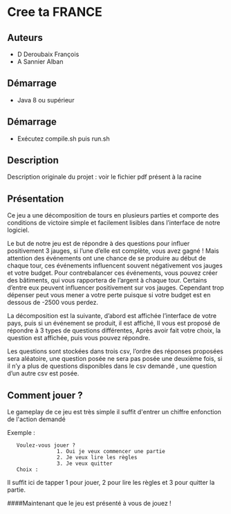 # Cree ta FRANCE

## Auteurs

- D Deroubaix François
- A Sannier Alban

## Démarrage 

- Java 8 ou supérieur
   
## Démarrage 

- Exécutez compile.sh puis run.sh

## Description

Description originale du projet : voir le fichier pdf présent à la racine

## Présentation

Ce jeu a une décomposition de tours en plusieurs parties et comporte des conditions de victoire simple et facilement lisibles dans l’interface de notre logiciel.

Le but de notre jeu est de répondre à des questions pour influer positivement 3 jauges, si l’une d’elle est complète, vous avez gagné ! Mais attention des événements ont une chance de se produire au début de chaque tour, ces événements influencent souvent négativement vos jauges et votre budget. Pour contrebalancer ces événements, vous pouvez créer des bâtiments, qui vous rapportera de l’argent à chaque tour. Certains d’entre eux peuvent influencer positivement sur vos jauges. Cependant trop dépenser peut vous mener a votre perte puisque si votre budget est en dessous de -2500 vous perdez.

La décomposition est la suivante, d’abord est affichée l’interface de votre pays,
puis si un événement se produit, il est affiché,
Il vous est proposé de répondre à 3 types de questions différentes,
Après avoir fait votre choix, la question est affichée, puis vous pouvez répondre.

Les questions sont stockées dans trois csv, l’ordre des réponses proposées sera aléatoire, une question posée ne sera pas posée une deuxième fois, si il n’y a plus de questions disponibles dans le csv demandé , une question d’un autre csv est posée.

## Comment jouer ?

Le gameplay de ce jeu est très simple il suffit d'entrer un chiffre enfonction de l'action demandé

Exemple :

```
   Voulez-vous jouer ? 
   				1. Oui je veux commencer une partie
   				2. Je veux lire les règles
   				3. Je veux quitter
   Choix :
```

Il suffit ici de tapper 1 pour jouer, 2 pour lire les règles et 3 pour quitter la partie.

####Maintenant que le jeu est présenté à vous de jouez !